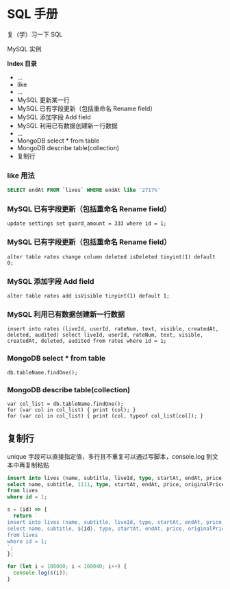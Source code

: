 # SQL 手册

复（学）习一下 SQL

MySQL 实例


**Index 目录**

* ...
* like
* ...
* MySQL 更新某一行
* MySQL 已有字段更新（包括重命名 Rename field）
* MySQL 添加字段 Add field
* MySQL 利用已有数据创建新一行数据
* ...
* MongoDB select * from table
* MongoDB describe table(collection)
* 复制行


### like 用法

```sql
SELECT endAt FROM `lives` WHERE endAt like '2717%'
```


### MySQL 已有字段更新（包括重命名 Rename field）

```
update settings set guard_amount = 333 where id = 1;
```


### MySQL 已有字段更新（包括重命名 Rename field）

```
alter table rates change column deleted isDeleted tinyint(1) default 0;
```


### MySQL 添加字段 Add field

```
alter table rates add isVisible tinyint(1) default 1;
```


### MySQL 利用已有数据创建新一行数据

```
insert into rates (liveId, userId, rateNum, text, visible, createdAt, deleted, audited) select liveId, userId, rateNum, text, visible, createdAt, deleted, audited from rates where id = 1;
```


### MongoDB select * from table

```
db.tableName.findOne();
```


### MongoDB describe table(collection)

```
var col_list = db.tableName.findOne();
for (var col in col_list) { print (col); }
for (var col in col_list) { print (col, typeof col_list[col]); }
```

## 复制行

unique 字段可以直接指定值，多行且不重复可以通过写脚本，console.log 到文本中再复制粘贴

```sql
insert into lives (name, subtitle, liveId, type, startAt, endAt, price, originalPrice, intro, banner, anchorId, categoryId, course, assistant, messageVisible, isActive, isShowSection, exerciseIntro, extra, isHidden, isVipFree)
select name, subtitle, 1111, type, startAt, endAt, price, originalPrice, intro, banner, anchorId, categoryId, course, assistant, messageVisible, isActive, isShowSection, exerciseIntro, extra, isHidden, isVipFree
from lives
where id = 1;
```

```js
s = (id) => {
  return `
insert into lives (name, subtitle, liveId, type, startAt, endAt, price, originalPrice, intro, banner, anchorId, categoryId, course, assistant, messageVisible, isActive, isShowSection, exerciseIntro, extra, isHidden, isVipFree)
select name, subtitle, ${id}, type, startAt, endAt, price, originalPrice, intro, banner, anchorId, categoryId, course, assistant, messageVisible, isActive, isShowSection, exerciseIntro, extra, isHidden, isVipFree
from lives
where id = 1;
`;
};

for (let i = 100000; i < 100040; i++) {
  console.log(s(i));
}
```